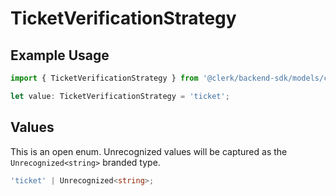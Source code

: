 # TicketVerificationStrategy

## Example Usage

```typescript
import { TicketVerificationStrategy } from '@clerk/backend-sdk/models/components';

let value: TicketVerificationStrategy = 'ticket';
```

## Values

This is an open enum. Unrecognized values will be captured as the `Unrecognized<string>` branded type.

```typescript
'ticket' | Unrecognized<string>;
```
